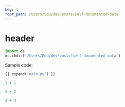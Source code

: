 ```yaml
---
key: 1
root_path: /Users/Edu/dev/posts/self-documented-data
---
```


# header

```python hide=true
import os
os.chdir('/Users/Edu/dev/posts/self-documented-data')
```

Sample code:

```python
{{ expand('main.py') }}
```


```python
1 + 1
```


```python
2 + 2
```

```python
3 + 3
```